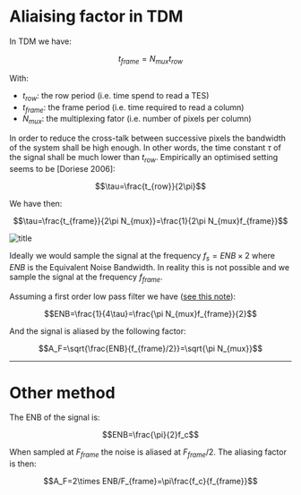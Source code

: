 # Aliaising factor in TDM

In TDM we have:

$$t_{frame}=N_{mux}t_{row}$$

With:

- $t_{row}$: the row period (i.e. time spend to read a TES)
- $t_{frame}$: the frame period (i.e. time required to read a column)
- $N_{mux}$: the multiplexing fator (i.e. number of pixels per column)

In order to reduce the cross-talk between successive pixels the bandwidth of the system shall be high enough. In other words, the time constant $\tau$ of the signal shall be much lower than $t_{row}$. Empirically an optimised setting seems to be [Doriese 2006]:

$$\tau=\frac{t_{row}}{2\pi}$$

We have then:

$$\tau=\frac{t_{frame}}{2\pi N_{mux}}=\frac{1}{2\pi N_{mux}f_{frame}}$$

![title](images/row.png)

Ideally we would sample the signal at the frequency $f_s=ENB\times 2$ where $ENB$ is the Equivalent Noise Bandwidth.
In reality this is not possible and we sample the signal at the frequency $f_{frame}$.

Assuming a first order low pass filter we have ([see this note](ENB_order1.md)):

$$ENB=\frac{1}{4\tau}=\frac{\pi N_{mux}f_{frame}}{2}$$

And the signal is aliased by the following factor:

$$A_F=\sqrt{\frac{ENB}{f_{frame}/2}}=\sqrt{\pi N_{mux}}$$

----
# Other method

The ENB of the signal is:

$$ENB=\frac{\pi}{2}f_c$$

When sampled at $F_{frame}$ the noise is aliased at $F_{frame}/{2}$. The aliasing factor is then:

$$A_F=2\times ENB/F_{frame}=\pi\frac{f_c}{f_{frame}}$$

